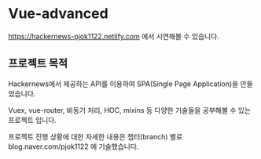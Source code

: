 # Vue-advanced

https://hackernews-pjok1122.netlify.com 에서 시연해볼 수 있습니다.

## 프로젝트 목적

Hackernews에서 제공하는 API를 이용하여 SPA(Single Page Application)을 만들었습니다.

Vuex, vue-router, 비동기 처리, HOC, mixins 등 다양한 기술들을 공부해볼 수 있는 프로젝트 입니다.

프로젝트 진행 상황에 대한 자세한 내용은 챕터(branch) 별로 blog.naver.com/pjok1122 에 기술했습니다.

